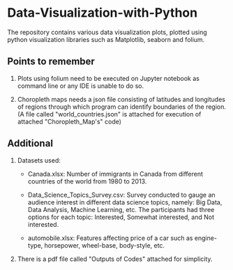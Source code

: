 # Data-Visualization-with-Python
The repository contains various data visualization plots, plotted using python visualization libraries such as Matplotlib, seaborn and folium.

## Points to remember
1. Plots using folium need to be executed on Jupyter notebook as command line or any IDE is unable to do so.

2. Choropleth maps needs a json file consisting of latitudes and longitudes of regions through which program can identify boundaries of the region. (A file called "world_countries.json" is attached for execution of attached "Choropleth_Map's" code)

## Additional
1. Datasets used:
   * Canada.xlsx: Number of immigrants in Canada from different countries of the world from 1980 to 2013.
   
   * Data_Science_Topics_Survey.csv: Survey conducted to gauge an audience interest in different data science topics, namely: Big Data, Data Analysis, Machine Learning, etc. The participants had three options for each topic: Interested, Somewhat interested, and Not interested.
   
   * automobile.xlsx: Features affecting price of a car such as engine-type, horsepower, wheel-base, body-style, etc.
  
2. There is a pdf file called "Outputs of Codes" attached for simplicity.

